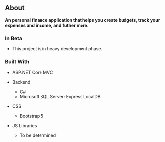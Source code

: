 <!-- ABOUT THE PROJECT -->
## About

<b>An personal finance application that helps you create budgets, track your expenses and income, and futher more.</b>

### In Beta
* This project is in heavy development phase.

<!-- BUILT WITH -->
### Built With
* ASP.NET Core MVC
  
* Backend
  * C#
  * Microsoft SQL Server: Express LocalDB

* CSS
  * Bootstrap 5

* JS Libraries
  * To be determined
